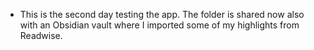 - This is the second day testing the app. The folder is shared now also with an Obsidian vault where I imported some of my highlights from Readwise.